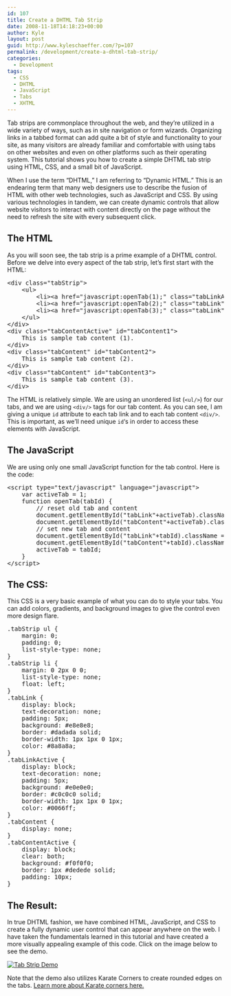 ```yaml
---
id: 107
title: Create a DHTML Tab Strip
date: 2008-11-18T14:18:23+00:00
author: Kyle
layout: post
guid: http://www.kyleschaeffer.com/?p=107
permalink: /development/create-a-dhtml-tab-strip/
categories:
  - Development
tags:
  - CSS
  - DHTML
  - JavaScript
  - Tabs
  - XHTML
---
```

Tab strips are commonplace throughout the web, and they&#8217;re utilized in a wide variety of ways, such as in site navigation or form wizards. Organizing links in a tabbed format can add quite a bit of style and functionality to your site, as many visitors are already familiar and comfortable with using tabs on other websites and even on other platforms such as their operating system. This tutorial shows you how to create a simple DHTML tab strip using HTML, CSS, and a small bit of JavaScript.<!--more-->

When I use the term &#8220;DHTML,&#8221; I am referring to &#8220;Dynamic HTML.&#8221; This is an endearing term that many web designers use to describe the fusion of HTML with other web technologies, such as JavaScript and CSS. By using various technologies in tandem, we can create dynamic controls that allow website visitors to interact with content directly on the page without the need to refresh the site with every subsequent click.

## The HTML

As you will soon see, the tab strip is a prime example of a DHTML control. Before we delve into every aspect of the tab strip, let&#8217;s first start with the HTML:

<pre>&lt;div class="tabStrip"&gt;
	&lt;ul&gt;
		&lt;li&gt;&lt;a href="javascript:openTab(1);" class="tabLinkActive" id="tabLink1"&gt;TabOne&lt;/a&gt;&lt;/li&gt;
		&lt;li&gt;&lt;a href="javascript:openTab(2);" class="tabLink" id="tabLink2"&gt;TabTwo&lt;/a&gt;&lt;/li&gt;
		&lt;li&gt;&lt;a href="javascript:openTab(3);" class="tabLink" id="tabLink3"&gt;TabThree&lt;/a&gt;&lt;/li&gt;
	&lt;/ul&gt;
&lt;/div&gt;
&lt;div class="tabContentActive" id="tabContent1"&gt;
	This is sample tab content (1).
&lt;/div&gt;
&lt;div class="tabContent" id="tabContent2"&gt;
	This is sample tab content (2).
&lt;/div&gt;
&lt;div class="tabContent" id="tabContent3"&gt;
	This is sample tab content (3).
&lt;/div&gt;</pre>

The HTML is relatively simple. We are using an unordered list (`<ul/>`) for our tabs, and we are using `<div/>` tags for our tab content. As you can see, I am giving a unique `id` attribute to each tab link and to each tab content `<div/>`. This is important, as we&#8217;ll need unique `id`&#8216;s in order to access these elements with JavaScript.

## The JavaScript

We are using only one small JavaScript function for the tab control. Here is the code:

<pre>&lt;script type="text/javascript" language="javascript"&gt;
	var activeTab = 1;
	function openTab(tabId) {
		// reset old tab and content
		document.getElementById("tabLink"+activeTab).className = "tabLink";
		document.getElementById("tabContent"+activeTab).className = "tabContent";
		// set new tab and content
		document.getElementById("tabLink"+tabId).className = "tabLinkActive";
		document.getElementById("tabContent"+tabId).className = "tabContentActive";
		activeTab = tabId;
	}
&lt;/script&gt;</pre>

## The CSS:

This CSS is a very basic example of what you can do to style your tabs. You can add colors, gradients, and background images to give the control even more design flare.

<pre>.tabStrip ul {
	margin: 0;
	padding: 0;
	list-style-type: none;
}
.tabStrip li {
	margin: 0 2px 0 0;
	list-style-type: none;
	float: left;
}
.tabLink {
	display: block;
	text-decoration: none;
	padding: 5px;
	background: #e8e8e8;
	border: #dadada solid;
	border-width: 1px 1px 0 1px;
	color: #8a8a8a;
}
.tabLinkActive {
	display: block;
	text-decoration: none;
	padding: 5px;
	background: #e0e0e0;
	border: #c0c0c0 solid;
	border-width: 1px 1px 0 1px;
	color: #0066ff;
}
.tabContent {
	display: none;
}
.tabContentActive {
	display: block;
	clear: both;
	background: #f0f0f0;
	border: 1px #dedede solid;
	padding: 10px;
}</pre>

## The Result:

In true DHTML fashion, we have combined HTML, JavaScript, and CSS to create a fully dynamic user control that can appear anywhere on the web. I have taken the fundamentals learned in this tutorial and have created a more visually appealing example of this code. Click on the image below to see the demo.

[![Tab Strip Demo](https://kyleschaeffer.com/wp-content/uploads/2008/11/tabs.jpg)](http://www.kyleschaeffer.com/tabstrip/)

Note that the demo also utilizes Karate Corners to create rounded edges on the tabs. [Learn more about Karate corners here.](http://www.kyleschaeffer.com/tutorials/karate-corners-easy-rounded-corners-xhtml-no-script/)